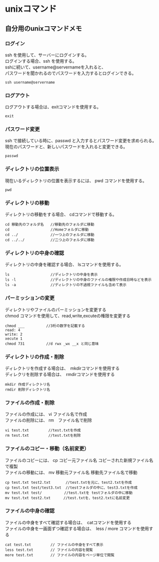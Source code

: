 # unixコマンド

## 自分用のunixコマンドメモ


### ログイン
ssh を使用して、サーバーにログインする。  
ログインする場合、ssh を使用する。  
sshに続いて、username@servernameを入れると、  
パスワードを聞かれるのでパスワードを入力するとログインできる。

    ssh username@servername


### ログアウト
ログアウトする場合は、exitコマンドを使用する。

    exit


### パスワード変更
ssh で接続している時に、passwd と入力するとパスワード変更を求められる。  
現在のパスワードと、新しいパスワードを入れると変更できる。

    passwd


### ディレクトリの位置表示
現在いるディレクトリの位置を表示するには、 pwd コマンドを使用する。

    pwd


### ディレクトリの移動
ディレクトリの移動をする場合、 cdコマンドで移動する。

    cd 移動先のフォルダ名   //移動先のフォルダに移動
    cd                   //Homeフォルダに移動
    cd ../               //一つ上のフォルダに移動
    cd ../../            //二つ上のフォルダに移動


### ディレクトリの中身の確認
ディレクトリの中身を確認する場合、 lsコマンドを使用する。

    ls                   //ディレクトリの中身を表示
    ls -l                //ディレクトリの中身のファイルの権限や作成日時などを表示
    ls -a                //ディレクトリの不過視ファイルも含めて表示


### パーミッションの変更
ディレクトリやファイルのパーミッションを変更する  
chmod コマンドを使用して、read,write,excuteの権限を変更する

    chmod ___          //3桁の数字を記載する
    read: 4
    write: 2
    xecute 1
    chmod 731          //d rwx _wx __x と同じ意味

### ディレクトリの作成・削除
ディレクトリを作成する場合は、　mkdirコマンドを使用する  
ディレクリを削除する場合は、　rmdirコマンドを使用する

    mkdir 作成ディレクトリ名
    rmdir 削除ディレクトリ名

### ファイルの作成・削除
ファイルの作成には、 vi ファイル名で作成  
ファイルの削除には、 rm　ファイル名で削除

    vi test.txt         //test.txtを作成
    rm test.txt         //test.txtを削除

### ファイルのコピー・移動（名前変更）
ファイルのコピーには、 cp コピー元ファイル名 コピーされた新規ファイル名 で複製  
ファイルの移動には、 mv 移動元ファイル名 移動先ファイル名で移動

    cp test.txt test2.txt       //test.txtを元に、test2.txtを作成
    cp test.txt test/test3.txt  //testフォルダの中に、test3.txtを作成
    mv test.txt test/       　　//test.txtを testフォルダの中に移動
    mv test.txt test2.txt      //test.txtを、test2.txtに名前変更

### ファイルの中身の確認
ファイルの中身をすべて確認する場合は、　catコマンドを使用する  
ファイルの中身を一画面ずつ確認する場合は、　less / more コマンドを使用する

    cat test.txt         // ファイルの中身をすべて表示
    less test.txt        // ファイルの内容を閲覧
    more test.txt        // ファイルの内容をページ単位で閲覧












